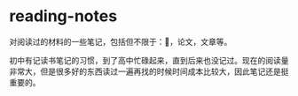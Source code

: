 # reading-notes
对阅读过的材料的一些笔记，包括但不限于：📖，论文，文章等。

初中有记读书笔记的习惯，到了高中忙碌起来，直到后来也没记过。现在的阅读量非常大，但是很多好的东西读过一遍再找的时候时间成本比较大，因此笔记还是挺重要的。

